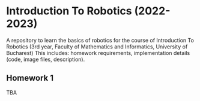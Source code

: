 # Introduction To Robotics (2022-2023)
A repository to learn the basics of robotics for the course of Introduction To Robotics (3rd year, Faculty of Mathematics and Informatics, University of Bucharest) 
This includes: homework requirements, implementation details (code, image files, description).

## Homework 1
TBA
